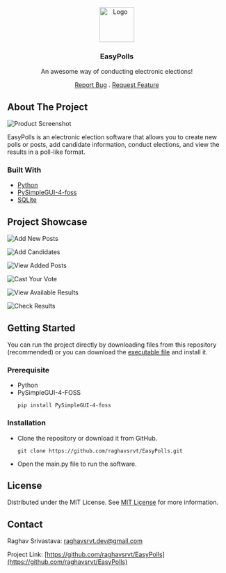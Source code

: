 <div align="center">
<a href="https://github.com/ShaanCoding/ReadME-Generator">
<img src="https://github.com/raghavsrvt/EasyPolls/assets/117651088/7c00a2bb-3e56-46e6-b66c-1c50f9141f79" alt="Logo" width="80" height="80">
</a>
<h3 align="center">EasyPolls</h3>
<p align="center">
An awesome way of conducting electronic elections!
<br/>
  
<a href="https://github.com/raghavsrvt/EasyPolls/issues/new?labels=bug&template=bug-report---.md">Report Bug</a> . 
<a href="https://github.com/raghavsrvt/EasyPolls/issues/new?labels=enhancement&template=feature-request---.md">Request Feature</a>
</p>
</div>

 ## About The Project

![Product Screenshot](https://github.com/raghavsrvt/EasyPolls/assets/117651088/0ffc82b4-d3fc-4be3-8c06-edee7209f62c)


EasyPolls is an electronic election software that allows you to create new polls or posts, add candidate information, conduct elections, and view the results in a poll-like format.

 ### Built With
- [Python](https://www.python.org/)
- [PySimpleGUI-4-foss](https://reactjs.org](https://github.com/andor-pierdelacabeza/PySimpleGUI-4-foss))
- [SQLite](https://sqlite.org/)

## Project Showcase
![Add New Posts](https://github.com/raghavsrvt/EasyPolls/assets/117651088/f6a9e58d-a4f1-42ff-941f-ea850338954a)

![Add Candidates](https://github.com/raghavsrvt/EasyPolls/assets/117651088/ff74cee2-53a4-4c88-8c48-521584d29be5)

![View Added Posts](https://github.com/raghavsrvt/EasyPolls/assets/117651088/f4b717c5-1740-42f0-9df9-f3bf81d0442f)

![Cast Your Vote](https://github.com/raghavsrvt/EasyPolls/assets/117651088/ea7c6156-3e02-4abb-897f-9d770f66eda8)

![View Available Results](https://github.com/raghavsrvt/EasyPolls/assets/117651088/09555548-b0a4-4443-ba53-b04b744473f2)

![Check Results](https://github.com/raghavsrvt/EasyPolls/assets/117651088/a5246ad0-13fb-4401-9cf4-8e2c40922e64)

 ## Getting Started
You can run the project directly by downloading files from this repository (recommended) or you can download the <a href='https://github.com/raghavsrvt/EasyPolls/blob/main/easypolls_setup.exe'>executable file</a> and install it.

### Prerequisite

- Python
- PySimpleGUI-4-FOSS
  ```
  pip install PySimpleGUI-4-foss
  ```
### Installation
- Clone the repository or download it from GitHub.
  
  ```
  git clone https://github.com/raghavsrvt/EasyPolls.git
  ```
- Open the main.py file to run the software.

 ## License

Distributed under the MIT License. See [MIT License](https://opensource.org/licenses/MIT) for more information.
 ## Contact

Raghav Srivastava: <a href='mailto:raghavsrvt.dev@gmail.com'>raghavsrvt.dev@gmail.com</a>

Project Link: [https://github.com/raghavsrvt/EasyPolls](https://github.com/raghavsrvt/EasyPolls)

